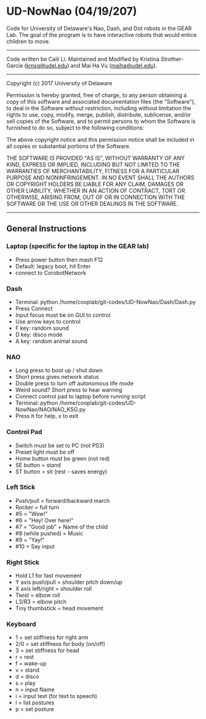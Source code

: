 # UD-NowNao (04/19/207)

Code for University of Delaware's Nao, Dash, and Dot robots in the GEAR Lab. 
The goal of the program is to have interactive robots that would entice children to move.

---

Code written be Caili Li.
Maintained and Modified by Kristina Strother-Garcia (kmsg@udel.edu) and Mai Ha Vu (maiha@udel.edu).

---

Copyright (c) 2017 University of Delaware

Permission is hereby granted, free of charge, to any person obtaining a copy
of this software and associated documentation files (the "Software"), to deal
in the Software without restriction, including without limitation the rights
to use, copy, modify, merge, publish, distribute, sublicense, and/or sell
copies of the Software, and to permit persons to whom the Software is
furnished to do so, subject to the following conditions:

The above copyright notice and this permission notice shall be included in all
copies or substantial portions of the Software.

THE SOFTWARE IS PROVIDED "AS IS", WITHOUT WARRANTY OF ANY KIND, EXPRESS OR
IMPLIED, INCLUDING BUT NOT LIMITED TO THE WARRANTIES OF MERCHANTABILITY,
FITNESS FOR A PARTICULAR PURPOSE AND NONINFRINGEMENT. IN NO EVENT SHALL THE
AUTHORS OR COPYRIGHT HOLDERS BE LIABLE FOR ANY CLAIM, DAMAGES OR OTHER
LIABILITY, WHETHER IN AN ACTION OF CONTRACT, TORT OR OTHERWISE, ARISING FROM,
OUT OF OR IN CONNECTION WITH THE SOFTWARE OR THE USE OR OTHER DEALINGS IN THE
SOFTWARE.

---

## General Instructions

### Laptop (specific for the laptop in the GEAR lab)

- Press power button then mash F12
- Default: legacy boot, hit Enter
- connect to CorobotNetwork

### Dash

- Terminal: python /home/cooplab/git-codes/UD-NowNao/Dash/Dash.py
- Press Connect
- Input focus must be on GUI to control
- Use arrow keys to control
- F key: random sound
- D key: disco mode
- A key: random animal sound

### NAO

- Long press to boot up / shut down
- Short press gives network status
- Double press to turn off autonomous life mode
- Weird sound? Short press to hear warning
- Connect control pad to laptop before running script
- Terminal: python /home/cooplab/git-codes/UD-NowNao/NAO/NAO_KSG.py
- Press h for help, x to exit

### Control Pad

- Switch must be set to PC (not PS3)
- Preset light must be off
- Home button must be green (not red)
- SE button = stand
- ST button = sit (rest - saves energy)

### Left Stick

- Push/pull = forward/backward march
- Rocker = full turn
- #5 = "Wow!"
- #6 = "Hey! Over here!"
- #7 = "Good job" + Name of the child
- #8 (while pushed) = Music
- #9 = "Yay!"
- #10 = Say input

### Right Stick

- Hold L1 for fast movement
- Y axis push/pull = shoulder pitch down/up
- X axis left/right = shoulder roll
- Twist = elbow roll
- L3/R3 = elbow pitch
- Tiny thumbstick = head movement

### Keyboard

- 1 = set stiffness for right arm
- 2/0 = set stiffness for body (on/off)
- 3 = set stiffness for head
- r = rest
- f = wake-up
- v = stand
- d = disco
- s = play
- n = input Name
- i = input text (for text to speech)
- l = list postures
- p = set posture




